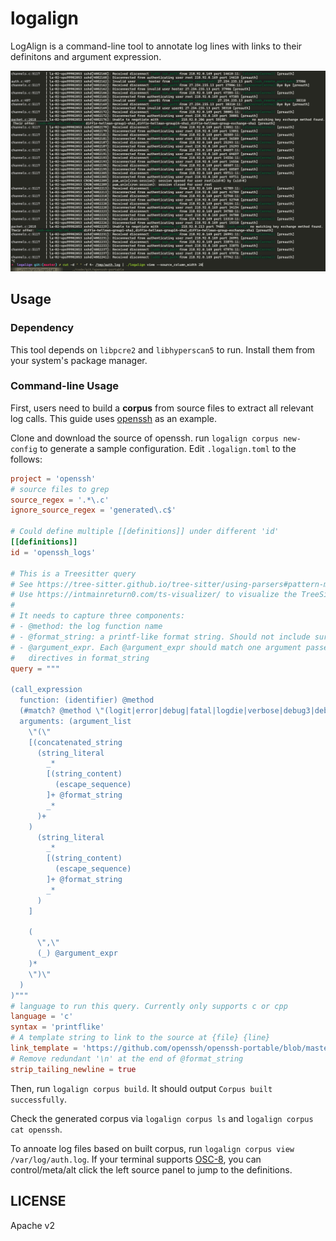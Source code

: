 # logalign

LogAlign is a command-line tool to annotate log lines with links to their definitons and argument expression.

![screenshot](https://github.com/htfy96/logalign/blob/master/docs/screenshot.png)

## Usage

### Dependency

This tool depends on `libpcre2` and `libhyperscan5` to run. Install them from your system's package manager.

### Command-line Usage

First, users need to build a **corpus** from source files to extract all relevant log calls. This guide uses [openssh](https://github.com/openssh/openssh-portable) as an example.

Clone and download the source of openssh. run `logalign corpus new-config` to generate a sample configuration. Edit `.logalign.toml` to the follows:

```toml
project = 'openssh'
# source files to grep
source_regex = '.*\.c'
ignore_source_regex = 'generated\.c$'

# Could define multiple [[definitions]] under different 'id'
[[definitions]]
id = 'openssh_logs'

# This is a Treesitter query
# See https://tree-sitter.github.io/tree-sitter/using-parsers#pattern-matching-with-queries for the full syntax
# Use https://intmainreturn0.com/ts-visualizer/ to visualize the TreeSitter AST for a given code snippet
#
# It needs to capture three components:
# - @method: the log function name
# - @format_string: a printf-like format string. Should not include surrounding quotes
# - @argument_expr. Each @argument_expr should match one argument passed to the log call. Must match the number of
#   directives in format_string
query = """

(call_expression
  function: (identifier) @method
  (#match? @method \"(logit|error|debug|fatal|logdie|verbose|debug3|debug2)(_f|_r|_fr)?\")
  arguments: (argument_list
    \"(\"
    [(concatenated_string
      (string_literal
        _*
        [(string_content)
          (escape_sequence)
        ]+ @format_string
        _*
      )+
    )
      (string_literal
        _*
        [(string_content)
          (escape_sequence)
        ]+ @format_string
        _*
      )
    ]

    (
      \",\"
      (_) @argument_expr
    )*
    \")\"
  )
)"""
# language to run this query. Currently only supports c or cpp
language = 'c'
syntax = 'printflike'
# A template string to link to the source at {file} {line}
link_template = 'https://github.com/openssh/openssh-portable/blob/master/{file}#L{line}'
# Remove redundant '\n' at the end of @format_string
strip_tailing_newline = true
```

Then, run `logalign corpus build`. It should output `Corpus built successfully`.

Check the generated corpus via `logalign corpus ls` and `logalign corpus cat openssh`.

To annoate log files based on built corpus, run `logalign corpus view /var/log/auth.log`. If your terminal supports [OSC-8](https://github.com/Alhadis/OSC8-Adoption), you can control/meta/alt click the
left source panel to jump to the definitions.

## LICENSE

Apache v2
